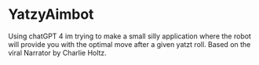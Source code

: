 # YatzyAimbot
Using chatGPT 4 im trying to make a small silly application where the robot will provide you with the optimal move after a given yatzt roll. Based on the viral Narrator by Charlie Holtz.
